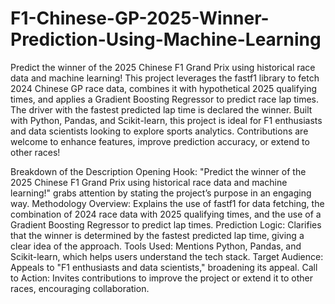 # F1-Chinese-GP-2025-Winner-Prediction-Using-Machine-Learning
Predict the winner of the 2025 Chinese F1 Grand Prix using historical race data and machine learning! This project leverages the fastf1 library to fetch 2024 Chinese GP race data, combines it with hypothetical 2025 qualifying times, and applies a Gradient Boosting Regressor to predict race lap times. The driver with the fastest predicted lap time is declared the winner. Built with Python, Pandas, and Scikit-learn, this project is ideal for F1 enthusiasts and data scientists looking to explore sports analytics. Contributions are welcome to enhance features, improve prediction accuracy, or extend to other races!

Breakdown of the Description
Opening Hook: "Predict the winner of the 2025 Chinese F1 Grand Prix using historical race data and machine learning!" grabs attention by stating the project’s purpose in an engaging way.
Methodology Overview: Explains the use of fastf1 for data fetching, the combination of 2024 race data with 2025 qualifying times, and the use of a Gradient Boosting Regressor to predict lap times.
Prediction Logic: Clarifies that the winner is determined by the fastest predicted lap time, giving a clear idea of the approach.
Tools Used: Mentions Python, Pandas, and Scikit-learn, which helps users understand the tech stack.
Target Audience: Appeals to "F1 enthusiasts and data scientists," broadening its appeal.
Call to Action: Invites contributions to improve the project or extend it to other races, encouraging collaboration.
